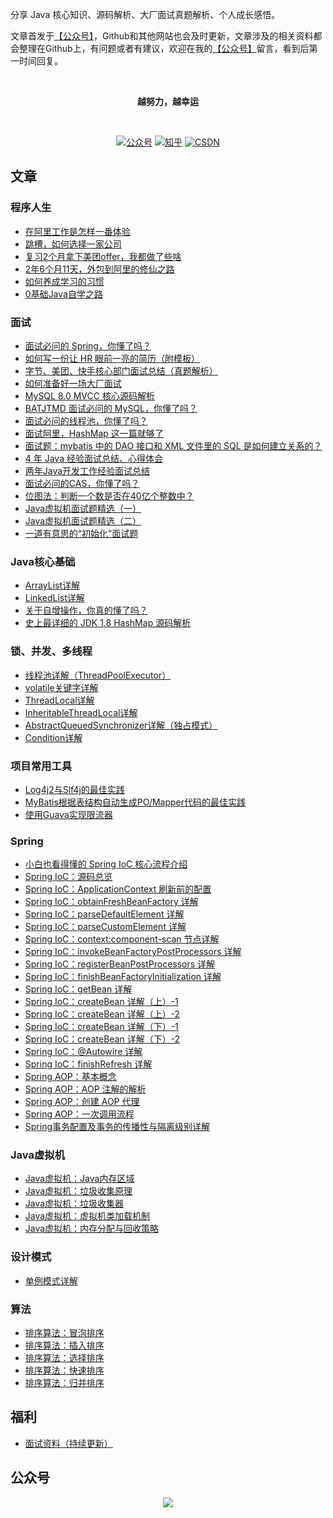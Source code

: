 分享 Java 核心知识、源码解析、大厂面试真题解析、个人成长感悟。

文章首发于[【公众号】](#公众号)，Github和其他网站也会及时更新，文章涉及的相关资料都会整理在Github上，有问题或者有建议，欢迎在我的[【公众号】](#公众号)留言，看到后第一时间回复。

<br/>

<p align="center">
  <b> 越努力，越幸运 </b>
</p>

<br/>

<p align="center">
  <a href="#公众号"><img src="https://img.shields.io/badge/公众号-程序员囧辉-green.svg" alt="公众号"></a>
  <a href="https://www.zhihu.com/people/opiece.me"><img src="https://img.shields.io/badge/zhihu-知乎-blue.svg" alt="知乎"></a>
  <a href="https://blog.csdn.net/v123411739"><img src="https://img.shields.io/badge/csdn-CSDN-red.svg" alt="CSDN"></a>
  <!-- <a href="https://juejin.im/user/5cc6df6d6fb9a031fb2cdde2"><img src="https://img.shields.io/badge/juejin-掘金-blue.svg" alt="掘金"></a>
  <a href="https://www.jianshu.com/u/4f604d2ef284"><img src="https://img.shields.io/badge/jianshu-简书-orange.svg" alt="投稿"></a> -->
  <!-- <a href="https://www.toutiao.com/c/user/63505596574/#mid=1593191444715523"><img src="https://img.shields.io/badge/toutiao-头条-red" alt="头条"></a> -->
</p>

## 文章
### 程序人生
- [在阿里工作是怎样一番体验](https://mp.weixin.qq.com/s/A00Lwsw7ryNeBSoCWmkZlw)
- [跳槽，如何选择一家公司](https://mp.weixin.qq.com/s/1nS2VE6T6DVG6bmNHyAuPw)
- [复习2个月拿下美团offer，我都做了些啥](https://mp.weixin.qq.com/s/X0PZq_T_wmXnDFoXVB6F1Q)
- [2年6个月11天，外包到阿里的修仙之路](https://mp.weixin.qq.com/s/8KwpwOoRk--hSgN0afhcNQ)
- [如何养成学习的习惯](https://mp.weixin.qq.com/s/NcpipI61ka_5ZIkv6PLNOg)
- [0基础Java自学之路](https://mp.weixin.qq.com/s/pIqRi1btTP1oEaTbuVUzfA)

### 面试
- [面试必问的 Spring，你懂了吗？](https://mp.weixin.qq.com/s/7V92KCuLfAhWRTcek6t26A)
- [如何写一份让 HR 眼前一亮的简历（附模板）](https://mp.weixin.qq.com/s/vUsC4aCT-gZIeGbAMMpvIQ)
- [字节、美团、快手核心部门面试总结（真题解析）](https://mp.weixin.qq.com/s/B2EfACYPkVAvxsHyWomeAg)
- [如何准备好一场大厂面试](https://mp.weixin.qq.com/s/o1AEv3eqnMas-h2tHfNrnw)
- [MySQL 8.0 MVCC 核心源码解析](https://mp.weixin.qq.com/s/sUf43fvr3xDLzeh1KOSPaQ)
- [BATJTMD 面试必问的 MySQL，你懂了吗？](https://mp.weixin.qq.com/s/nMJSog9k838xHVioK9NVyw)
- [面试必问的线程池，你懂了吗？](https://mp.weixin.qq.com/s/v3eClGAgC7iDW09MoDKiEA)
- [面试阿里，HashMap 这一篇就够了](https://mp.weixin.qq.com/s/3hi33ueXoau1S6CVtayHPw)
- [面试题：mybatis 中的 DAO 接口和 XML 文件里的 SQL 是如何建立关系的？](https://mp.weixin.qq.com/s/hqXtwEyRNiXv7qOlg0DVyQ)
- [4 年 Java 经验面试总结、心得体会](https://mp.weixin.qq.com/s/sy3xzpL0q9sKVhp6m7fv7A)
- [两年Java开发工作经验面试总结](https://mp.weixin.qq.com/s/socmK5L8aiXKlrpBs7AJ7g)
- [面试必问的CAS，你懂了吗？](https://mp.weixin.qq.com/s/ZwIBesNycqtAaZj_OjvhxQ)
- [位图法：判断一个数是否在40亿个整数中？](https://mp.weixin.qq.com/s/C_hG9YdWmOAO44y8aYZmuA)
- [Java虚拟机面试题精选（一）](https://mp.weixin.qq.com/s/kQgsR5RxTOOgzlEGQx8OWw)
- [Java虚拟机面试题精选（二）](https://mp.weixin.qq.com/s/h4_MU2qOoOFjgCO11i55Dw)
- [一道有意思的“初始化”面试题](https://mp.weixin.qq.com/s/WPjyOoLHdOifbKTGwifR9g)

### Java核心基础
- [ArrayList详解](https://mp.weixin.qq.com/s/-zVj4f14xYISufeZEsSunw)
- [LinkedList详解](https://mp.weixin.qq.com/s/tXK9sC1JENJYHjXAzCFDLg)
- [关于自增操作，你真的懂了吗？](https://mp.weixin.qq.com/s/6zFUXoqHdfevcHYCmkQYqA)
- [史上最详细的 JDK 1.8 HashMap 源码解析](https://mp.weixin.qq.com/s/Sm7AOKxuosv5AJ6i1AopHw)

### 锁、并发、多线程
- [线程池详解（ThreadPoolExecutor）](https://mp.weixin.qq.com/s/O6PgmzET9R3HTwkc6kdvuQ)
- [volatile关键字详解](https://mp.weixin.qq.com/s/Jn6B9C2D4Owu8R5uQcgB-w)
- [ThreadLocal详解](https://mp.weixin.qq.com/s/06watPhUQu053XDf2kGJ1w)
- [InheritableThreadLocal详解](https://blog.csdn.net/v123411739/article/details/79117430)
- [AbstractQueuedSynchronizer详解（独占模式）](https://mp.weixin.qq.com/s/nmTn4w2XQBV0hdIYy3LAbQ)
- [Condition详解](https://blog.csdn.net/v123411739/article/details/79321408)

### 项目常用工具
- [Log4j2与Slf4j的最佳实践](https://mp.weixin.qq.com/s/Sfq3IfKDxnluP3Gknz5QHA)
- [MyBatis根据表结构自动生成PO/Mapper代码的最佳实践](https://mp.weixin.qq.com/s/--hEb3TOqchhhvMb6juOew)
- [使用Guava实现限流器](https://mp.weixin.qq.com/s/Wd1Zu5U9r_P1TmnhsZqLlA)

### Spring
- [小白也看得懂的 Spring IoC 核心流程介绍](https://mp.weixin.qq.com/s/E8EqRfFxQ2ubNIOIPa2ldQ)
- [Spring IoC：源码总览](https://mp.weixin.qq.com/s/JokWWsSJ3C0VFMkAIcpRmA)
- [Spring IoC：ApplicationContext 刷新前的配置](https://mp.weixin.qq.com/s/2XAVXJleDQ_Fb-l1_1sH-g)
- [Spring IoC：obtainFreshBeanFactory 详解](https://mp.weixin.qq.com/s/IzQw4XiaCzNLEbyZSGwAKQ)
- [Spring IoC：parseDefaultElement 详解](https://mp.weixin.qq.com/s/YYHm3oYBZ0f9nnVLmTeyQg)
- [Spring IoC：parseCustomElement 详解](https://mp.weixin.qq.com/s/2DB6nnMbefVCFJn0PywmEg)
- [Spring IoC：context:component-scan 节点详解](https://mp.weixin.qq.com/s/19XP85uPScsBqdpz2oPXXw)
- [Spring IoC：invokeBeanFactoryPostProcessors 详解](https://mp.weixin.qq.com/s/9WztblKhuVMOaI398KsjBA)
- [Spring IoC：registerBeanPostProcessors 详解](https://mp.weixin.qq.com/s/gJQBsfVYTZXIuiHYb7SMGA)
- [Spring IoC：finishBeanFactoryInitialization 详解](https://mp.weixin.qq.com/s/0SO5mm1ullfhUUZfOY3BRA)
- [Spring IoC：getBean 详解](https://mp.weixin.qq.com/s/mLorqcWzjYiqLXL6fMAGvw)
- [Spring IoC：createBean 详解（上）-1](https://mp.weixin.qq.com/s/gyBrHpLIEqm_cpRziAJfjg)
- [Spring IoC：createBean 详解（上）-2](https://mp.weixin.qq.com/s/HjMUeumJ5mG_hnJf6n1VQA)
- [Spring IoC：createBean 详解（下）-1](https://mp.weixin.qq.com/s/Hd26KFYE3PxRCA6OZPNVcA)
- [Spring IoC：createBean 详解（下）-2](https://mp.weixin.qq.com/s/j8kS0MNqsNz3rFRCCU00bA)
- [Spring IoC：@Autowire 详解](https://mp.weixin.qq.com/s/QuqMvKIKxel8E5OS8gia7g)
- [Spring IoC：finishRefresh 详解](https://mp.weixin.qq.com/s/0TNABRoigyHVLR8es-7ueg)
- [Spring AOP：基本概念](https://mp.weixin.qq.com/s/MzdSWC8Z5uNHTEuPcAjSug)
- [Spring AOP：AOP 注解的解析](https://mp.weixin.qq.com/s/Dm5iTOkwZgMxzK6fhmznQQ)
- [Spring AOP：创建 AOP 代理](https://mp.weixin.qq.com/s/SyFDU1y-x5GBcm4hjBCWRQ)
- [Spring AOP：一次调用流程](https://mp.weixin.qq.com/s/XqtU7Z0P5qTs7XsISdOXCA)
- [Spring事务配置及事务的传播性与隔离级别详解](https://blog.csdn.net/v123411739/article/details/50803934)

### Java虚拟机
- [Java虚拟机：Java内存区域](https://mp.weixin.qq.com/s/_7rf_ojsNtsDj3Fo4Ol8dA)
- [Java虚拟机：垃圾收集原理](https://mp.weixin.qq.com/s/iGLphTRjxtgbjCpJO9Ctiw)
- [Java虚拟机：垃圾收集器](https://mp.weixin.qq.com/s/O_wd1EWVVOZnm1oEnzYqBQ)
- [Java虚拟机：虚拟机类加载机制](https://mp.weixin.qq.com/s/LHA0XztOhYTdI_l_SetlIw)
- [Java虚拟机：内存分配与回收策略](https://mp.weixin.qq.com/s/dZyCTfYhcisctks36atA6A)

### 设计模式
- [单例模式详解](https://mp.weixin.qq.com/s/2zZkmQJ86oGqdazOob6tYQ)

### 算法
- [排序算法：冒泡排序](https://mp.weixin.qq.com/s/mVgLfyJno14v_B0TAdT-5w)
- [排序算法：插入排序](https://mp.weixin.qq.com/s/llf4emL51UU-JIqbXzACuQ)
- [排序算法：选择排序](https://mp.weixin.qq.com/s/jJsYt8J5XkyuuSDQZfFUJA)
- [排序算法：快速排序](https://mp.weixin.qq.com/s/RMZ45sGBwXfv_6cwjgiFiw)
- [排序算法：归并排序](https://mp.weixin.qq.com/s/ThEi7d9oZl0ECgLtYqDRdA)

## 福利
- [面试资料（持续更新）](https://github.com/joonwhee/JavaAdvanced/blob/master/doc/InterviewMaterial.md)

## <a name="公众号">公众号</a>
<p align="center">
    <a href="https://github.com/joonwhee/JavaAdvanced" target="_blank">
        <img src="https://img-blog.csdnimg.cn/20191026124029516.jpg" width=""/>
    </a>
</p>
